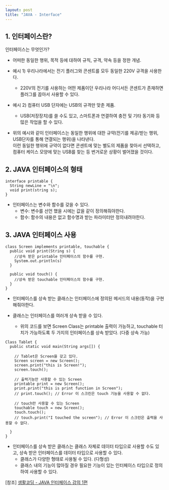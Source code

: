 ```yaml
---
layout: post
title: "JAVA - Interface"
---
```


## 1. 인터페이스란?

인터페이스는 무엇인가?
* 어떠한 동일한 행위, 목적 등에 대하여 규칙, 규격, 약속 등을 정한 개념.   

* 예시 1) 우리나라에서는 전기 플러그와 콘센트를 모두 동일한 220V 규격을 사용한다.   
  - 220V의 전기를 사용하는 어떤 제품이던 우리나라 어디서든 콘센트가 존재하면 플러그를 꼽아서 사용할 수 있다.

* 예시 2) 컴퓨터 USB 단자에는 USB의 규격만 맞춘 제품.   
  - USB(저장장치)를 쓸 수도 있고, 스마트폰과 연결하여 충전 및 기타 동기화 등 많은 작업을 할 수 있다.   

* 위의 예시와 같이 인터페이스는 동일한 행위에 대한 규약(전기를 제공/받는 행위, USB단자를 통해 연결되는 행위)을 나타낸다.   
이런 동일한 행위에 규약이 없다면 콘센트에 맞는 별도의 제품을 찾아서 선택하고, 컴퓨터 케이스 모양에 맞는 USB를 찾는 등 번거로운 상황이 벌어졌을 것이다.


## 2. JAVA 인터페이스의 형태
```
interface printable {
  String newLine = "\n";
  void print(string s);
}
```

* 인터페이스는 변수와 함수를 갖을 수 있다.   
  - 변수: 변수를 선언 했을 시에는 값을 같이 정의해줘야한다.
  - 함수: 함수의 내용은 없고 함수명과 받는 파라미터만 정의내려야한다.

## 3. JAVA 인터페이스 사용

```
class Screen implements printable, touchable {
  public void print(String s) {
    //상속 받은 printable 인터페이스의 함수를 구현.
    System.out.println(s)
  }

  public void touch() {
    //상속 받은 touchable 인터페이스의 함수를 구현.
  }
}
```

* 인터페이스를 상속 받는 클래스는 인터페이스에 정의된 메서드의 내용(동작)을 구현해줘야한다.

* 클래스는 인터페이스를 여러개 상속 받을 수 있다.
  - 위의 코드를 보면 Screen Class는 printable 출력이 가능하고, touchable 터치가 가능하도록 두 가지의 인터페이스를 상속 받았다. (다중 상속 가능)   

```
Class Tablet {
  public static void main(String args[]) {
    
    // Tablet은 Screen을 갖고 있다.
    Screen screen = new Screen();
    screen.print("this is Screen!");
    screen.touch();

    // 출력기능만 사용할 수 있는 Screen
    printable print = new Screen();
    print.print("this is print function in Screen");
    // print.touch(); // Error 이 스크린은 touch 기능을 사용할 수 없다.

    // touch만 사용할 수 있는 Screen
    touchable touch = new Screen();
    touch.touch();
    // touch.print("I touched the screen"); // Error 이 스크린은 출력을 사용할 수 없다.

  }
}
```

* 인터페이스를 상속 받은 클래스는 클래스 자체로 데이터 타입으로 사용할 수도 있고, 상속 받은 인터페이스를 데이터 타입으로 사용할 수 있다.
  - 클래스가 다양한 형태로 사용될 수 있다. (다형성)
  - 클래스 내의 기능이 많아질 경우 필요한 기능이 있는 인터페이스 타입으로 정의하여 사용할 수 있다.

[참조] [생활코딩 - JAVA 인터페이스 강의 1편](https://youtu.be/d_9tbUQ5G7E)